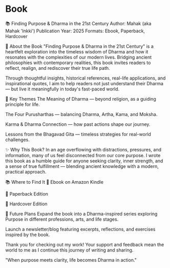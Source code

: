 # Book
📚 Finding Purpose & Dharma in the 21st Century
Author: Mahak (aka Mahak 'Inkki')
Publication Year: 2025
Formats: Ebook, Paperback, Hardcover

🌟 About the Book
"Finding Purpose & Dharma in the 21st Century" is a heartfelt exploration into the timeless wisdom of Dharma and how it resonates with the complexities of our modern lives. Bridging ancient philosophies with contemporary realities, this book invites readers to reflect, realign, and rediscover their true life path.

Through thoughtful insights, historical references, real-life applications, and inspirational quotes, I aim to help readers not just understand their Dharma — but live it meaningfully in today's fast-paced world.

📖 Key Themes
The Meaning of Dharma — beyond religion, as a guiding principle for life.

The Four Purusharthas — balancing Dharma, Artha, Kama, and Moksha.

Karma & Dharma Connection — how past actions shape our journey.

Lessons from the Bhagavad Gita — timeless strategies for real-world challenges.

✨ Why This Book?
In an age overflowing with distractions, pressures, and information, many of us feel disconnected from our core purpose. I wrote this book as a humble guide for anyone seeking clarity, inner strength, and a sense of true fulfillment — blending ancient knowledge with a modern, practical approach.

📚 Where to Find It
📖 Ebook on Amazon Kindle

📕 Paperback Edition

📗 Hardcover Edition

🚀 Future Plans
Expand the book into a Dharma-inspired series exploring Purpose in different professions, arts, and life stages.

Launch a newsletter/blog featuring excerpts, reflections, and exercises inspired by the book.

Thank you for checking out my work! Your support and feedback mean the world to me as I continue this journey of writing and sharing.

"When purpose meets clarity, life becomes Dharma in action."
